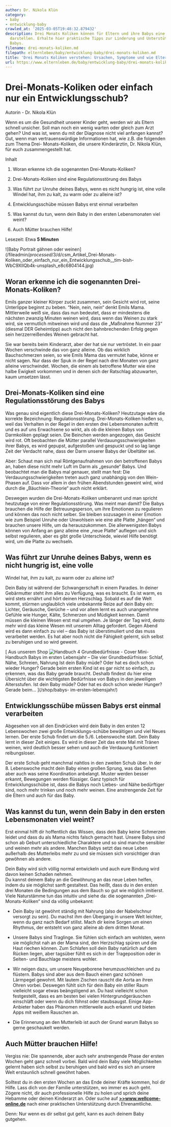 ```yaml
---
author: Dr. Nikola Klün
category:
- baby
- entwicklung-baby
crawled_at: '2025-03-05T19:48:32.879432'
description: Drei Monats Koliken können für Eltern und ihre Babys eine Herausforderung
  darstellen. Erhalte hier praktische Tipps zur Linderung und Unterstützung deines
  Babys.
filename: drei-monats-koliken.md
filepath: elternleben/baby/entwicklung-baby/drei-monats-koliken.md
title: 'Drei Monats Koliken verstehen: Ursachen, Symptome und wie Eltern helfen können'
url: https://www.elternleben.de/baby/entwicklung-baby/drei-monats-koliken/
---
```


#  Drei-Monats-Koliken oder einfach nur ein Entwicklungsschub?

Autorin - Dr. Nikola Klün

Wenn es um die Gesundheit unserer Kinder geht, werden wir als Eltern schnell
unsicher. Soll man noch ein wenig warten oder gleich zum Arzt gehen? Und was
ist, wenn du mit der Diagnose nicht viel anfangen kannst? Gut, wenn man
vertrauenswürdige Informationen hat, wie z.B. die folgenden zum Thema Drei-
Monats-Koliken, die unsere Kinderärztin, Dr. Nikola Klün, für euch
zusammengestellt hat.

Inhalt

1. Woran erkenne ich die sogenannten Drei-Monats-Koliken?

2. Drei-Monats-Koliken sind eine Regulationsstörung des Babys

3. Was führt zur Unruhe deines Babys, wenn es nicht hungrig ist, eine volle Windel hat, ihm zu kalt, zu warm oder zu alleine ist?

4. Entwicklungsschübe müssen Babys erst einmal verarbeiten

5. Was kannst du tun, wenn dein Baby in den ersten Lebensmonaten viel weint? 

6. Auch Mütter brauchen Hilfe!

Lesezeit: Etwa **5 Minuten**

![Baby Portrait gähnen oder
weinen](/fileadmin/_processed_/3/d/csm_Artikel_Drei-Monats-
Koliken_oder_einfach_nur_ein_Entwicklungsschub__tim-bish-
WbC9XIlQb4k-unsplash_e8c6804144.jpg)

##  Woran erkenne ich die sogenannten Drei-Monats-Koliken?

Emils ganzer kleiner Körper zuckt zusammen, sein Gesicht wird rot, seine
Unterlippe beginnt zu beben. “Nein, nein, nein“ denkt Emils Mama. Mittlerweile
weiß sie, dass das nun bedeutet, dass er mindestens die nächsten zwanzig
Minuten weinen wird, dass wenn das Weinen zu stark wird, sie vermutlich
mitweinen wird und dass die „Maßnahme Nummer 23“ (diesmal DER Geheimtipp) auch
nicht den bahnbrechenden Erfolg gegen sein herzzerreißendes Weinen gebracht
hat.  
  
Sie war bereits beim Kinderarzt, aber der hat sie nur vertröstet. In ein paar
Wochen verschwinde das von ganz alleine. Ob das wirklich Bauchschmerzen seien,
so wie Emils Mama das vermutet habe, könne er nicht sagen. Nur dass der Spuk
in der Regel nach drei Monaten von ganz alleine verschwindet. Wochen, die
einem als betroffene Mutter wie eine halbe Ewigkeit vorkommen und in denen
sich der Ratschlag abzuwarten, kaum umsetzen lässt.

##  Drei-Monats-Koliken sind eine Regulationsstörung des Babys

Was genau sind eigentlich diese Drei-Monats-Koliken? Heutzutage wäre die
korrekte Bezeichnung: Regulationsstörung. Drei-Monats-Koliken hießen so, weil
das Verhalten in der Regel in den ersten drei Lebensmonaten auftritt und es
auf uns Erwachsene so wirkt, als ob die kleinen Babys von Darmkoliken geplagt
seien. Die Beinchen werden angezogen, das Gesicht wird rot. Oft beobachten die
Mütter parallel Verdauungsschwierigkeiten ihrer Babys, es wird gepupst,
aufgestoßen und gespuckt und so lag lange Zeit der Verdacht nahe, dass der
Darm unserer Babys der Übeltäter sei.  
  
Aber: Schaut man sich mal Röntgenaufnahmen von den betroffenen Babys an, haben
diese nicht mehr Luft im Darm als „gesunde“ Babys. Und beobachtet man die
Babys mal genauer, stellt man fest: Die Verdauungsschwierigkeiten treten auch
ganz unabhängig von den Wein-Phasen auf. Dass vor allem in den frühen
Abendstunden geweint wird, wird durch die „Bäuchlein-Theorie“ auch nicht
erklärt.  
  
Deswegen wurden die Drei-Monats-Koliken umbenannt und man spricht heutzutage
von einer Regulationsstörung. Was meint man damit? Die Babys brauchen die
Hilfe der Betreuungsperson, um ihre Emotionen zu regulieren und können das
noch nicht selber. Sie bleiben sozusagen in einer Emotion wie zum Beispiel
Unruhe oder Unwohlsein wie eine alte Platte „hängen“ und brauchen unsere
Hilfe, um da herauszukommen. Die allerwenigsten Babys können von Anfang an
ganz alleine eine „neue Platte“ auflegen und sich selbst regulieren, aber es
gibt große Unterschiede, wieviel Hilfe benötigt wird, um die Platte zu
wechseln.

##  Was führt zur Unruhe deines Babys, wenn es nicht hungrig ist, eine volle
Windel hat, ihm zu kalt, zu warm oder zu alleine ist?

Dein Baby ist während der Schwangerschaft in einem Paradies. In deiner
Gebärmutter steht ihm alles zu Verfügung, was es braucht. Es ist warm, es wird
stets ernährt und hört deinen Herzschlag. Sobald es auf die Welt kommt,
stürmen unglaublich viele unbekannte Reize auf dein Baby ein: Lichter,
Geräusche, Gerüche – und vor allem lernt es auch unangenehme Gefühle wie
Hunger, Kälte, Schmerzen und Müdigkeit kennen. Damit müssen die kleinen Wesen
erst mal umgehen. Je länger der Tag wird, desto mehr wird das kleine Wesen mit
unserem Alltag gefordert. Gegen Abend wird es dann einfach zu viel – das Baby
ist überstimuliert und das muss verarbeitet werden. Es hat aber noch nicht die
Fähigkeit gelernt, sich selbst zu beruhigen und so wird geweint.

[ Aus unserem Shop ![Handbuch 4 Grundbedürfnisse -
Cover](/fileadmin/_processed_/6/6/csm_Handbuch_Grundbeduerfnisse_teaser_1360981f55.png)
Mini-Handbuch Babys im ersten Lebensjahr – Die vier Grundbedürfnisse: Schlaf,
Nähe, Schreien, Nahrung Ist dein Baby müde? Oder hat es doch schon wieder
Hunger? Gerade beim ersten Kind ist es gar nicht so einfach, zu erkennen, was
das Baby gerade braucht. Deshalb findest du hier eine Übersicht über die
wichtigsten Bedürfnisse von Babys in den jeweiligen Altersstufen. Ist dein
Baby müde? Oder hat es doch schon wieder Hunger? Gerade beim…  ](/shop/babys-
im-ersten-lebensjahr/)

##  Entwicklungsschübe müssen Babys erst einmal verarbeiten

Abgesehen von all den Eindrücken wird dein Baby in den ersten 12 Lebenswochen
zwei große Entwicklungs-schübe bewältigen und viel Neues lernen. Der erste
Schub findet um die 5./6. Lebenswoche statt. Dein Baby lernt in dieser Zeit
einiges. Es wird in dieser Zeit das erste Mal mit Tränen weinen, wird deutlich
besser sehen und auch die Verdauung funktioniert reibungsloser.  
  
Der erste Schub geht manchmal nahtlos in den zweiten Schub über. In der 8.
Lebenswoche macht dein Baby einen großen Sprung, was das Sehen aber auch was
seine Koordination anbelangt. Muster werden besser erkannt, Bewegungen werden
flüssiger. Ganz typisch für Entwicklungsschübe ist, dass die Babys noch
Liebes- und Nähe bedürftiger sind, noch mehr trinken und noch mehr weinen.
Eine anstrengende Zeit für die Eltern und auch für das Baby.

##  Was kannst du tun, wenn dein Baby in den ersten Lebensmonaten viel weint?

Erst einmal hilft dir hoffentlich das Wissen, dass dein Baby keine Schmerzen
leidet und dass du als Mama nichts falsch gemacht hast. Unsere Babys sind
schon ab Geburt unterschiedliche Charaktere und so sind manche sensibler und
weinen mehr als andere. Manchen Babys setzt das neue Leben außerhalb des
Mutterleibs mehr zu und sie müssen sich vorsichtiger dran gewöhnen als andere.  
  
Dein Baby wird sich völlig normal entwickeln und auch eure Bindung wird davon
keinen Schaden nehmen.  
Du kannst deinem Baby an die Gewöhnung an das neue Leben helfen, indem du sie
möglichst sanft gestaltest. Das heißt, dass du in den ersten drei Monaten die
Bedingungen aus dem Bauch so gut wie möglich imitierst. Viele Naturstämme tun
das intuitiv und siehe da: die sogenannten „Drei-Monats-Koliken“ sind da
völlig unbekannt:  
  

  * Dein Baby ist gewöhnt ständig mit Nahrung (also der Nabelschnur versorgt zu sein). Du machst ihm den Übergang in unsere Welt leichter, wenn du ganz nach Bedarf stillst. Mach dir keine Sorgen um einen Rhythmus, der entsteht von ganz alleine ab dem dritten Monat. 

  * Unsere Babys sind Traglinge. Sie fühlen sich einfach am wohlsten, wenn sie möglichst nah an der Mama sind, den Herzschlag spüren und die Haut riechen können. Zum Schlafen soll dein Baby natürlich auf dem Rücken liegen, aber tagsüber fühlt es sich in der Trageposition oder in Seiten- und Bauchlage meistens wohler. 

  * Wir neigen dazu, um unsere Neugeborene herumzuschleichen und zu flüstern. Babys sind aber aus dem Bauch einen ganz schönen Lärmpegel gewohnt. Mit lautem Zischen rauscht die Aorta an ihren Ohren vorbei. Deswegen fühlt sich für dein Baby ein stiller Raum vielleicht sogar etwas beängstigend an. Du hast vielleicht schon festgestellt, dass es am besten bei vielen Hintergrundgeräuschen einschläft oder wenn du dich föhnst oder staubsaugst. Einige App-Anbieter haben das Phänomen mittlerweile auch erkannt und bieten Apps mit weißem Rauschen an. 

  * Die Erinnerung an den Mutterleib ist auch der Grund warum Babys so gerne geschaukelt werden. 

##  Auch Mütter brauchen Hilfe!

Vergiss nie: Die spannende, aber auch sehr anstrengende Phase der ersten
Wochen geht ganz schnell vorbei. Bald wird dein Baby viele Möglichkeiten
gelernt haben sich selbst zu beruhigen und bald wird es sich an unsere Welt
erstaunlich schnell gewöhnt haben.  
  
Solltest du in den ersten Wochen an das Ende deiner Kräfte kommen, hol dir
Hilfe. Lass dich von der Familie unterstützen, wo immer es auch geht. Zögere
nicht, dir auch professionelle Hilfe zu holen und sprich deine Hebamme oder
deinen Kinderarzt an. Oder suche auf **[>>www.wellcome-
online.de](https://www.wellcome-online.de/)** nach einer praktischen
Unterstützung durch Ehrenamtliche.  
  
Denn: Nur wenn es dir selbst gut geht, kann es auch deinem Baby gutgehen.

